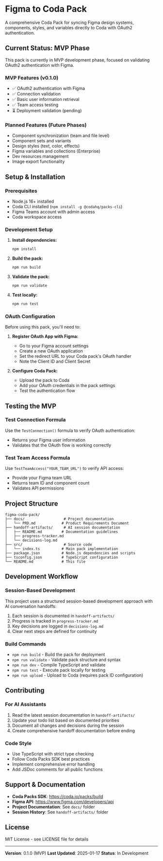 # Figma to Coda Pack

A comprehensive Coda Pack for syncing Figma design systems, components, styles, and variables directly to Coda with OAuth2 authentication.

## Current Status: MVP Phase

This pack is currently in MVP development phase, focused on validating OAuth2 authentication with Figma.

### MVP Features (v0.1.0)
- ✅ OAuth2 authentication with Figma
- ✅ Connection validation
- ✅ Basic user information retrieval
- ✅ Team access testing
- ⏳ Deployment validation (pending)

### Planned Features (Future Phases)
- Component synchronization (team and file level)
- Component sets and variants
- Design styles (text, color, effects)
- Figma variables and collections (Enterprise)
- Dev resources management
- Image export functionality

## Setup & Installation

### Prerequisites
- Node.js 16+ installed
- Coda CLI installed (`npm install -g @codahq/packs-cli`)
- Figma Teams account with admin access
- Coda workspace access

### Development Setup

1. **Install dependencies:**
   ```bash
   npm install
   ```

2. **Build the pack:**
   ```bash
   npm run build
   ```

3. **Validate the pack:**
   ```bash
   npm run validate
   ```

4. **Test locally:**
   ```bash
   npm run test
   ```

### OAuth Configuration

Before using this pack, you'll need to:

1. **Register OAuth App with Figma:**
   - Go to your Figma account settings
   - Create a new OAuth application
   - Set the redirect URL to your Coda pack's OAuth handler
   - Note the Client ID and Client Secret

2. **Configure Coda Pack:**
   - Upload the pack to Coda
   - Add your OAuth credentials in the pack settings
   - Test the authentication flow

## Testing the MVP

### Test Connection Formula
Use the `TestConnection()` formula to verify OAuth authentication:
- Returns your Figma user information
- Validates that the OAuth flow is working correctly

### Test Team Access Formula
Use `TestTeamAccess("YOUR_TEAM_URL")` to verify API access:
- Provide your Figma team URL
- Returns team ID and component count
- Validates API permissions

## Project Structure

```
figma-coda-pack/
├── docs/                  # Project documentation
│   └── PRD.md            # Product Requirements Document
├── handoff-artifacts/     # AI session documentation
│   ├── README.md         # Documentation guidelines
│   ├── progress-tracker.md
│   └── decisions-log.md
├── src/                   # Source code
│   └── index.ts          # Main pack implementation
├── package.json          # Node.js dependencies and scripts
├── tsconfig.json         # TypeScript configuration
└── README.md             # This file
```

## Development Workflow

### Session-Based Development
This project uses a structured session-based development approach with AI conversation handoffs:

1. Each session is documented in `handoff-artifacts/`
2. Progress is tracked in `progress-tracker.md`
3. Key decisions are logged in `decisions-log.md`
4. Clear next steps are defined for continuity

### Build Commands
- `npm run build` - Build the pack for deployment
- `npm run validate` - Validate pack structure and syntax
- `npm run dev` - Compile TypeScript and validate
- `npm run test` - Execute pack locally for testing
- `npm run upload` - Upload to Coda (requires pack ID configuration)

## Contributing

### For AI Assistants
1. Read the latest session documentation in `handoff-artifacts/`
2. Update your todo list based on documented priorities
3. Document all changes and decisions during the session
4. Create comprehensive handoff documentation before ending

### Code Style
- Use TypeScript with strict type checking
- Follow Coda Packs SDK best practices
- Implement comprehensive error handling
- Add JSDoc comments for all public functions

## Support & Documentation

- **Coda Packs SDK**: https://coda.io/packs/build
- **Figma API**: https://www.figma.com/developers/api
- **Project Documentation**: See `docs/` folder
- **Session History**: See `handoff-artifacts/` folder

## License

MIT License - see LICENSE file for details

---

**Version**: 0.1.0 (MVP)
**Last Updated**: 2025-01-17
**Status**: In Development